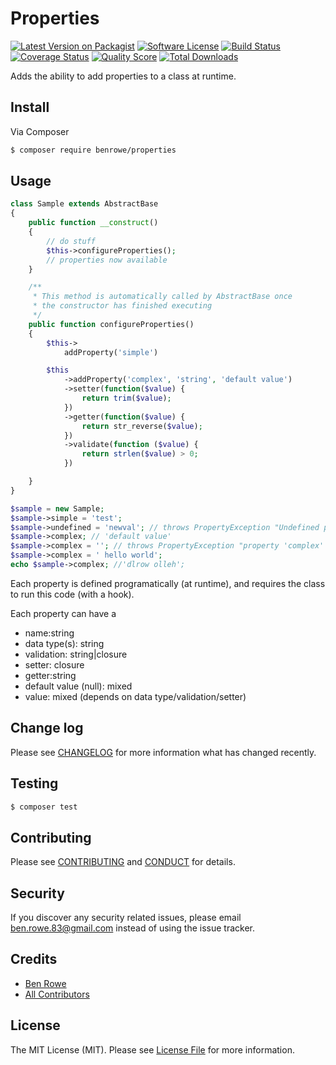 # Properties

[![Latest Version on Packagist][ico-version]][link-packagist]
[![Software License][ico-license]](LICENSE.md)
[![Build Status][ico-travis]][link-travis]
[![Coverage Status][ico-scrutinizer]][link-scrutinizer]
[![Quality Score][ico-code-quality]][link-code-quality]
[![Total Downloads][ico-downloads]][link-downloads]

Adds the ability to add properties to a class at runtime.

## Install

Via Composer

``` bash
$ composer require benrowe/properties
```

## Usage

``` php
class Sample extends AbstractBase
{
    public function __construct()
    {
        // do stuff
        $this->configureProperties();
        // properties now available
    }

    /**
     * This method is automatically called by AbstractBase once
     * the constructor has finished executing
     */
    public function configureProperties()
    {
        $this->
            addProperty('simple')

        $this
            ->addProperty('complex', 'string', 'default value')
            ->setter(function($value) {
                return trim($value);
            })
            ->getter(function($value) {
                return str_reverse($value);
            })
            ->validate(function ($value) {
                return strlen($value) > 0;
            })

    }
}

$sample = new Sample;
$sample->simple = 'test';
$sample->undefined = 'newval'; // throws PropertyException "Undefined property 'undefined'"
$sample->complex; // 'default value'
$sample->complex = ''; // throws PropertyException "property 'complex' invalid value on set"
$sample->complex = ' hello world';
echo $sample->complex; //'dlrow olleh';

```

Each property is defined programatically (at runtime), and requires the class to run this code (with a hook).

Each property can have a

- name:string
- data type(s): string
- validation: string|closure
- setter: closure
- getter:string
- default value (null): mixed
- value: mixed (depends on data type/validation/setter)


## Change log

Please see [CHANGELOG](CHANGELOG.md) for more information what has changed recently.

## Testing

``` bash
$ composer test
```

## Contributing

Please see [CONTRIBUTING](CONTRIBUTING.md) and [CONDUCT](CONDUCT.md) for details.

## Security

If you discover any security related issues, please email ben.rowe.83@gmail.com instead of using the issue tracker.

## Credits

- [Ben Rowe][link-author]
- [All Contributors][link-contributors]

## License

The MIT License (MIT). Please see [License File](LICENSE.md) for more information.

[ico-version]: https://img.shields.io/packagist/v/benrowe/properties.svg?style=flat-square
[ico-license]: https://img.shields.io/badge/license-MIT-brightgreen.svg?style=flat-square
[ico-travis]: https://img.shields.io/travis/benrowe/properties/master.svg?style=flat-square
[ico-scrutinizer]: https://img.shields.io/scrutinizer/coverage/g/benrowe/properties.svg?style=flat-square
[ico-code-quality]: https://img.shields.io/scrutinizer/g/benrowe/properties.svg?style=flat-square
[ico-downloads]: https://img.shields.io/packagist/dt/benrowe/properties.svg?style=flat-square

[link-packagist]: https://packagist.org/packages/benrowe/properties
[link-travis]: https://travis-ci.org/benrowe/properties
[link-scrutinizer]: https://scrutinizer-ci.com/g/benrowe/properties/code-structure
[link-code-quality]: https://scrutinizer-ci.com/g/benrowe/properties
[link-downloads]: https://packagist.org/packages/benrowe/properties
[link-author]: https://github.com/benrowe
[link-contributors]: ../../contributors
